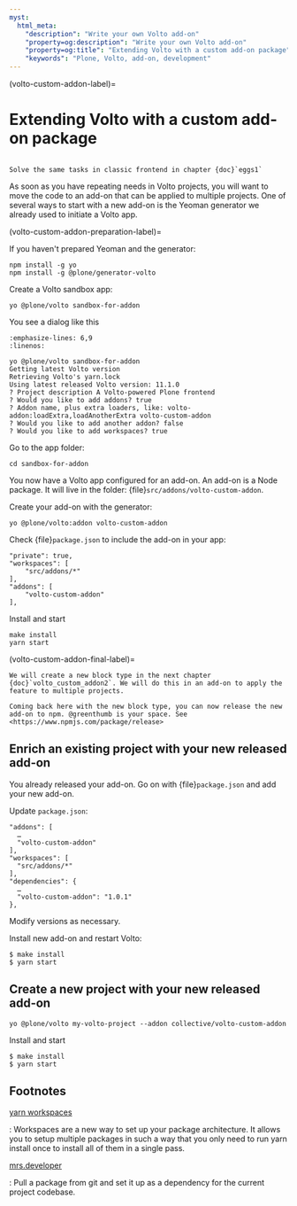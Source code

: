 ```yaml
---
myst:
  html_meta:
    "description": "Write your own Volto add-on"
    "property=og:description": "Write your own Volto add-on"
    "property=og:title": "Extending Volto with a custom add-on package"
    "keywords": "Plone, Volto, add-on, development"
---
```


(volto-custom-addon-label)=

# Extending Volto with a custom add-on package

````{sidebar} Plone Frontend Chapter

Solve the same tasks in classic frontend in chapter {doc}`eggs1`
````

As soon as you have repeating needs in Volto projects, you will want to move the code to an add-on that can be applied to multiple projects. One of several ways to start with a new add-on is the Yeoman generator we already used to initiate a Volto app.

(volto-custom-addon-preparation-label)=

If you haven't prepared Yeoman and the generator:

```shell
npm install -g yo
npm install -g @plone/generator-volto
```

Create a Volto sandbox app:

```shell
yo @plone/volto sandbox-for-addon
```

You see a dialog like this

```{code-block} console
:emphasize-lines: 6,9
:linenos:

yo @plone/volto sandbox-for-addon
Getting latest Volto version
Retrieving Volto's yarn.lock
Using latest released Volto version: 11.1.0
? Project description A Volto-powered Plone frontend
? Would you like to add addons? true
? Addon name, plus extra loaders, like: volto-addon:loadExtra,loadAnotherExtra volto-custom-addon
? Would you like to add another addon? false
? Would you like to add workspaces? true
```

Go to the app folder:

```shell
cd sandbox-for-addon
```

You now have a Volto app configured for an add-on.
An add-on is a Node package.
It will live in the folder: {file}`src/addons/volto-custom-addon`.

Create your add-on with the generator:

```shell
yo @plone/volto:addon volto-custom-addon
```

Check {file}`package.json` to include the add-on in your app:

```shell
"private": true,
"workspaces": [
    "src/addons/*"
],
"addons": [
    "volto-custom-addon"
],
```

Install and start

```shell
make install
yarn start
```

(volto-custom-addon-final-label)=

```{note} Step to the next chapter and come back here for a release.
We will create a new block type in the next chapter {doc}`volto_custom_addon2`. We will do this in an add-on to apply the feature to multiple projects.
```

```{note}
Coming back here with the new block type, you can now release the new add-on to npm. @greenthumb is your space. See <https://www.npmjs.com/package/release>
```

## Enrich an existing project with your new released add-on

You already released your add-on. Go on with {file}`package.json` and add your new add-on.

Update `package.json`:

```shell
"addons": [
  …
  "volto-custom-addon"
],
"workspaces": [
  "src/addons/*"
],
"dependencies": {
  …
  "volto-custom-addon": "1.0.1"
},
```

Modify versions as necessary.

Install new add-on and restart Volto:

```shell
$ make install
$ yarn start
```

## Create a new project with your new released add-on

```shell
yo @plone/volto my-volto-project --addon collective/volto-custom-addon
```

Install and start

```shell
$ make install
$ yarn start
```

## Footnotes

[yarn workspaces](https://classic.yarnpkg.com/en/docs/workspaces/)

: Workspaces are a new way to set up your package architecture. It allows you to setup multiple packages in such a way that you only need to run yarn install once to install all of them in a single pass.

[mrs.developer](https://www.npmjs.com/package/mrs-developer)

: Pull a package from git and set it up as a dependency for the current project codebase.
